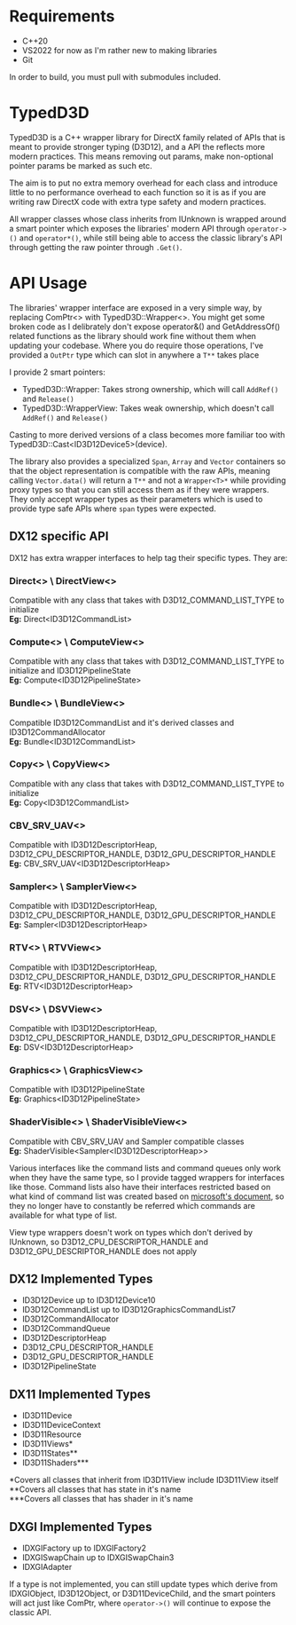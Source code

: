 # Requirements
- C++20
- VS2022 for now as I'm rather new to making libraries
- Git

In order to build, you must pull with submodules included.

# TypedD3D
TypedD3D is a C++ wrapper library for DirectX family related of APIs that is meant to provide stronger typing (D3D12), and a API the reflects more modern practices. This means removing out params, make non-optional pointer params be marked as such etc. 

The aim is to put no extra memory overhead for each class and introduce little to no performance overhead to each function so it is as if you are writing raw DirectX code with extra type safety and modern practices. 

All wrapper classes whose class inherits from IUnknown is wrapped around a smart pointer which exposes the libraries' modern API through `operator->()` and `operator*()`, while still being able to access the classic library's API through getting the raw pointer through `.Get()`.

# API Usage
The libraries' wrapper interface are exposed in a very simple way, by replacing ComPtr\<> with TypedD3D::Wrapper\<>. You might get some broken code as I delibrately don't expose operator&() and GetAddressOf() related functions as the library should work fine without them when updating your codebase. Where you do require those operations, I've provided a `OutPtr` type which can slot in anywhere a `T**` takes place

I provide 2 smart pointers:
- TypedD3D::Wrapper: Takes strong ownership, which will call `AddRef()` and `Release()`
- TypedD3D::WrapperView: Takes weak ownership, which doesn't call `AddRef()` and `Release()`

Casting to more derived versions of a class becomes more familiar too with TypedD3D::Cast\<ID3D12Device5>(device).

The library also provides a specialized `Span`, `Array` and `Vector` containers so that the object representation is compatible with the raw APIs, meaning calling `Vector.data()` will return a `T**` and not a `Wrapper<T>*` while providing proxy types so that you can still access them as if they were wrappers. They only accept wrapper types as their parameters which is used to provide type safe APIs where `span` types were expected.

## DX12 specific API
DX12 has extra wrapper interfaces to help tag their specific types. They are:

### Direct\<> \\ DirectView\<>
Compatible with any class that takes with D3D12_COMMAND_LIST_TYPE to initialize</br>
**Eg:** Direct\<ID3D12CommandList>

### Compute\<> \\ ComputeView\<>
Compatible with any class that takes with D3D12_COMMAND_LIST_TYPE to initialize and ID3D12PipelineState</br>
**Eg:** Compute\<ID3D12PipelineState>

### Bundle\<> \\ BundleView\<>
Compatible ID3D12CommandList and it's derived classes and ID3D12CommandAllocator </br>
**Eg:** Bundle\<ID3D12CommandList>

### Copy\<> \\ CopyView\<>
Compatible with any class that takes with D3D12_COMMAND_LIST_TYPE to initialize </br>
**Eg:** Copy\<ID3D12CommandList>
### CBV_SRV_UAV\<>
Compatible with ID3D12DescriptorHeap, D3D12_CPU_DESCRIPTOR_HANDLE, D3D12_GPU_DESCRIPTOR_HANDLE </br>
**Eg:** CBV_SRV_UAV\<ID3D12DescriptorHeap>

### Sampler\<> \\ SamplerView\<>
Compatible with ID3D12DescriptorHeap, D3D12_CPU_DESCRIPTOR_HANDLE, D3D12_GPU_DESCRIPTOR_HANDLE </br>
**Eg:** Sampler\<ID3D12DescriptorHeap>

### RTV\<> \\ RTVView\<>
Compatible with ID3D12DescriptorHeap, D3D12_CPU_DESCRIPTOR_HANDLE, D3D12_GPU_DESCRIPTOR_HANDLE </br>
**Eg:** RTV\<ID3D12DescriptorHeap>

### DSV\<> \\ DSVView\<>
Compatible with ID3D12DescriptorHeap, D3D12_CPU_DESCRIPTOR_HANDLE, D3D12_GPU_DESCRIPTOR_HANDLE </br>
**Eg:** DSV\<ID3D12DescriptorHeap>

### Graphics\<> \\ GraphicsView\<>
Compatible with ID3D12PipelineState </br>
**Eg:** Graphics\<ID3D12PipelineState>

### ShaderVisible\<> \\ ShaderVisibleView\<>
Compatible with CBV_SRV_UAV and Sampler compatible classes </br>
**Eg:** ShaderVisible\<Sampler\<ID3D12DescriptorHeap>>

Various interfaces like the command lists and command queues only work when they have the same type, so I provide tagged wrappers for interfaces like those. Command lists also have their interfaces restricted based on what kind of command list was created based on [microsoft's document](https://docs.microsoft.com/en-us/windows/win32/direct3d12/recording-command-lists-and-bundles#command-list-api-restrictions), so they no longer have to constantly be referred which commands are available for what type of list.

View type wrappers doesn't work on types which don't derived by IUnknown, so D3D12_CPU_DESCRIPTOR_HANDLE and D3D12_GPU_DESCRIPTOR_HANDLE does not apply
  
## DX12 Implemented Types
- ID3D12Device up to ID3D12Device10
- ID3D12CommandList up to ID3D12GraphicsCommandList7
- ID3D12CommandAllocator
- ID3D12CommandQueue
- ID3D12DescriptorHeap
- D3D12_CPU_DESCRIPTOR_HANDLE
- D3D12_GPU_DESCRIPTOR_HANDLE
- ID3D12PipelineState

## DX11 Implemented Types
- ID3D11Device
- ID3D11DeviceContext
- ID3D11Resource
- ID3D11Views*
- ID3D11States**
- ID3D11Shaders***

\*Covers all classes that inherit from ID3D11View include ID3D11View itself</br>
\*\*Covers all classes that has state in it's name</br>
\*\*\*Covers all classes that has shader in it's name</br>

## DXGI Implemented Types
- IDXGIFactory up to IDXGIFactory2
- IDXGISwapChain up to IDXGISwapChain3
- IDXGIAdapter

If a type is not implemented, you can still update types which derive from IDXGIObject, ID3D12Object, or D3D11DeviceChild, and the smart pointers will act just like ComPtr, where `operator->()` will continue to expose the classic API.